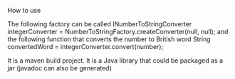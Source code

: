 How to use

The following factory can be called
INumberToStringConverter<Integer> integerConverter = NumberToStringFactory.createConverter(null, null);
and the following function that converts the number to British word
String convertedWord = integerConverter.convert(number);


It is a maven build project. It is a Java library that could be packaged as a jar (javadoc can also be generated)

